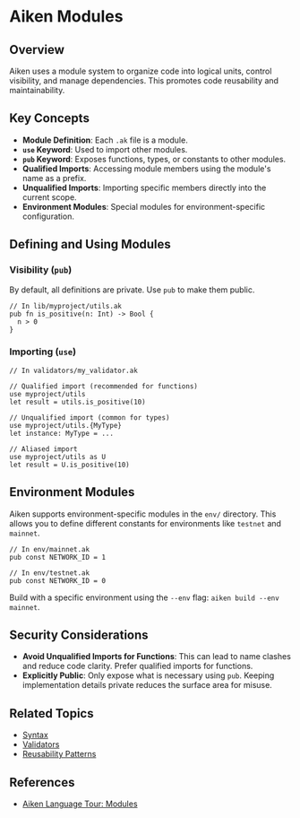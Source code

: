 # Aiken Modules

## Overview

Aiken uses a module system to organize code into logical units, control visibility, and manage dependencies. This promotes code reusability and maintainability.

## Key Concepts

- **Module Definition**: Each `.ak` file is a module.
- **`use` Keyword**: Used to import other modules.
- **`pub` Keyword**: Exposes functions, types, or constants to other modules.
- **Qualified Imports**: Accessing module members using the module's name as a prefix.
- **Unqualified Imports**: Importing specific members directly into the current scope.
- **Environment Modules**: Special modules for environment-specific configuration.

## Defining and Using Modules

### Visibility (`pub`)

By default, all definitions are private. Use `pub` to make them public.

```aiken
// In lib/myproject/utils.ak
pub fn is_positive(n: Int) -> Bool {
  n > 0
}
```

### Importing (`use`)

```aiken
// In validators/my_validator.ak

// Qualified import (recommended for functions)
use myproject/utils
let result = utils.is_positive(10)

// Unqualified import (common for types)
use myproject/utils.{MyType}
let instance: MyType = ...

// Aliased import
use myproject/utils as U
let result = U.is_positive(10)
```

## Environment Modules

Aiken supports environment-specific modules in the `env/` directory. This allows you to define different constants for environments like `testnet` and `mainnet`.

```aiken
// In env/mainnet.ak
pub const NETWORK_ID = 1

// In env/testnet.ak
pub const NETWORK_ID = 0
```

Build with a specific environment using the `--env` flag: `aiken build --env mainnet`.

## Security Considerations

- **Avoid Unqualified Imports for Functions**: This can lead to name clashes and reduce code clarity. Prefer qualified imports for functions.
- **Explicitly Public**: Only expose what is necessary using `pub`. Keeping implementation details private reduces the surface area for misuse.

## Related Topics

- [Syntax](./syntax.md)
- [Validators](./validators.md)
- [Reusability Patterns](../patterns/reusability.md)

## References

- [Aiken Language Tour: Modules](https://aiken-lang.org/language-tour/modules)

